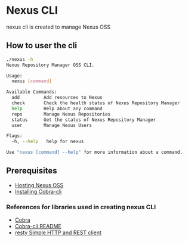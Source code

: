 # Nexus CLI
nexus cli is created to manage Nexus OSS

## How to user the cli 

```sh
./nexus -h
Nexus Repository Manager OSS CLI.

Usage:
  nexus [command]

Available Commands:
  add         Add resources to Nexus
  check       Check the health status of Nexus Repository Manager
  help        Help about any command
  repo        Manage Nexus Repositories
  status      Get the status of Nexus Repository Manager
  user        Manage Nexus Users

Flags:
  -h, --help   help for nexus

Use "nexus [command] --help" for more information about a command.
```

## Prerequisites
* [Hosting Nexus OSS](docs/nexusOSS.md)
* [Installing Cobra-cli](docs/prerequisites.md)

### References for libraries used in creating nexus CLI

* [Cobra](https://pkg.go.dev/github.com/spf13/cobra@v1.4.0)
* [Cobra-cli README](https://github.com/spf13/cobra-cli/blob/main/README.md)
* [resty Simple HTTP and REST client](https://github.com/go-resty/resty)



